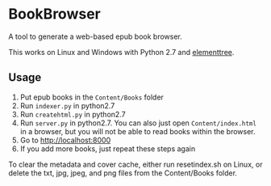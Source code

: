 # BookBrowser

A tool to generate a web-based epub book browser.

This works on Linux and Windows with Python 2.7 and [elementtree](http://effbot.org/downloads#elementtree).

## Usage

1. Put epub books in the `Content/Books` folder
2. Run `indexer.py` in python2.7
3. Run `createhtml.py` in python2.7
4. Run `server.py` in python2.7. You can also just open `Content/index.html` in a browser, but you will not be able to read books within the browser.
5. Go to [http://localhost:8000](http://localhost:8000)
6. If you add more books, just repeat these steps again

To clear the metadata and cover cache, either run resetindex.sh on Linux, or delete the txt, jpg, jpeg, and png files from the Content/Books folder.
